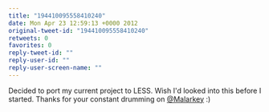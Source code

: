 ```yaml
---
title: "194410095558410240"
date: Mon Apr 23 12:59:13 +0000 2012
original-tweet-id: "194410095558410240"
retweets: 0
favorites: 0
reply-tweet-id: ""
reply-user-id: ""
reply-user-screen-name: ""
---
```

Decided to port my current project to LESS. Wish I'd looked into this before I started. Thanks for your constant drumming on <a href="https://twitter.com/Malarkey">@Malarkey</a> :)
